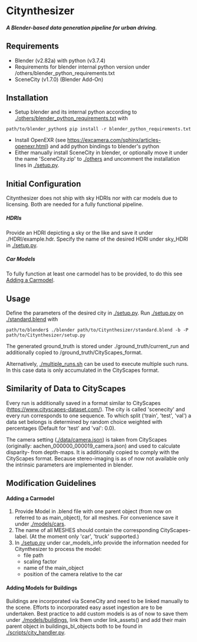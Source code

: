 # Citynthesizer
##### A Blender-based data generation pipeline for urban driving. 
## Requirements
* Blender (v2.82a) with python (v3.7.4)
* Requirements for blender internal python version under /others/blender_python_requirements.txt
* SceneCity (v1.7.0) (Blender Add-On)
## Installation

* Setup blender and its internal python according to [./others/blender_python_requirements.txt](others/blender_python_requirements.txt) with 
```shell
path/to/blender_python$ pip install -r blender_python_requirements.txt
``` 
* Install OpenEXR (see https://excamera.com/sphinx/articles-openexr.html) and add python bindings to blender's python
* Either manually install SceneCity in blender, or optionally move it under the name 'SceneCity.zip' to [./others](others) and uncomment the installation lines in [./setup.py](setup.py).
## Initial Configuration
Citynthesizer does not ship with sky HDRIs nor with car models due to licensing. Both are needed for a fully functional pipeline.

##### HDRIs
Provide an HDRI depicting a sky or the like and save it under ./HDRI/example.hdr.
Specify the name of the desired HDRI under sky_HDRI in [./setup.py](setup.py).

##### Car Models
To fully function at least one carmodel has to be provided, to do this see [Adding a Carmodel](#Adding-a-Carmodel).
## Usage 
Define the parameters of the desired city in [./setup.py](setup.py). Run [./setup.py](setup.py) on [./standard.blend](standard.blend) with
```shell
path/to/blender$ ./blender path/to/Citynthesizer/standard.blend -b -P path/to/Citynthesizer/setup.py 
```

The generated ground_truth is stored under ./ground_truth/current_run and additionally copied to /ground_truth/CityScapes_format. 

Alternatively, [./multiple_runs.sh](multiple_runs.sh) can be used to execute multiple such runs. In this case data is only accumulated in the CityScapes format.
## Similarity of Data to CityScapes

Every run is additionally saved in a format similar to CityScapes (https://www.cityscapes-dataset.com/).
The city is called 'scenecity' and every run corresponds to one sequence. 
To which split ('train', 'test', 'val') a data set belongs is determined by random choice weighted with percentages 
(Default for 'test' and 'val': 0.0). 

The camera setting ([./data/camera.json](data/camera.json)) is taken from CityScapes (originally: aachen_000000_000019_camera.json) and 
used to calculate disparity- from depth-maps. It is additionally copied to comply with the CityScapes format.
Because stereo-imaging is as of now not available only the intrinsic parameters are implemented in blender.   

## Modification Guidelines

#### Adding a Carmodel
1. Provide Model in .blend file with one parent object (from now on referred to as main_object), for all meshes. For convenience save it under [./models/cars](models/cars).
1. The name of all MESHES should contain the corresponding CityScapes-label. (At the moment only 'car', 'truck' supported.)
1. In [./setup.py](setup.py) under car_models_info provide the information needed for Citynthesizer to process the model:
    * file path
    * scaling factor 
    * name of the main_object
    * position of the camera relative to the car

#### Adding Models for Buildings
Buildings are incorporated via SceneCity and need to be linked manually to the scene. Efforts to incorporated easy asset ingestion are to be undertaken. Best practice to add custom models is as of now to save them under [./models/buildings](models/buildings), link them under link_assets() and add their main parent object in buildings_bl_objects both to be found in [./scripts/city_handler.py](scripts/city_handler.py).
